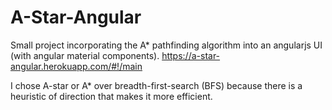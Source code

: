 # A-Star-Angular
Small project incorporating the A* pathfinding algorithm into an angularjs UI (with angular material components). 
https://a-star-angular.herokuapp.com/#!/main

I chose A-star or A* over breadth-first-search (BFS) because there is a heuristic of direction that makes it more efficient.

